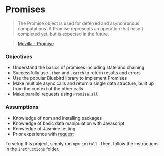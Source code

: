 # Promises

> The Promise object is used for deferred and asynchronous computations. A Promise represents an operation that hasn't completed yet, but is expected in the future.

> [Mozilla - Promise](https://developer.mozilla.org/en-US/docs/Web/JavaScript/Reference/Global_Objects/Promise)

### Objectives
* Understand the basics of promises including state and chaining
* Successfully use `.then` and `.catch` to return results and errors
* Use the popular Bluebird library to implement Promises
* Make multiple async calls and return a single data structure, built up from the context of the other calls
* Make parallel requests using `Promise.all`

### Assumptions
* Knowledge of npm and installing packages
* Knowledge of basic data manipulation with Javascript
* Knowledge of Jasmine testing
* Prior experience with [request](https://github.com/request/request)

To setup this project, simply run `npm install`. Then, follow the instructions in the `instructions` folder.